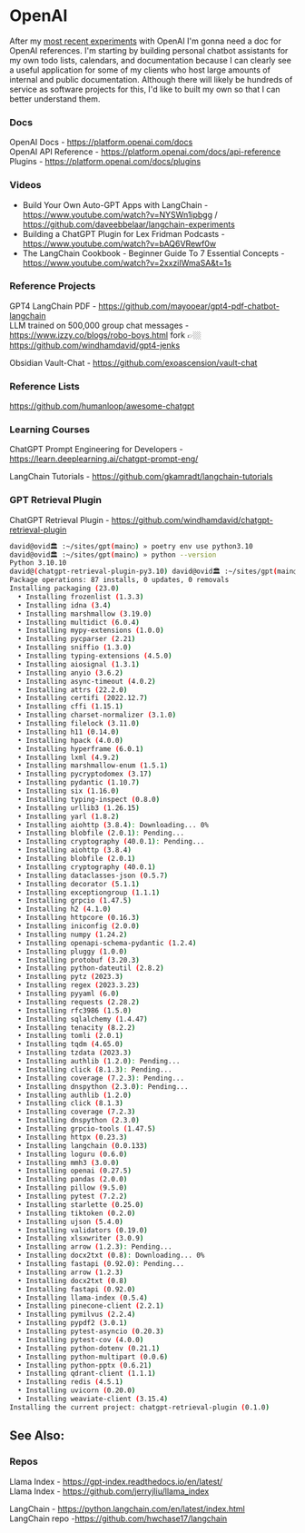 # OpenAI

After my [most recent experiments](https://davidawindham.com/artificial-intelligence-2/) with OpenAI I'm gonna need a doc for OpenAI references. I'm starting by building personal chatbot assistants for my own todo lists, calendars, and documentation because I can clearly see a useful application for some of my clients who host large amounts of internal and public documentation. Although there will likely be hundreds of service as software projects for this, I'd like to built my own so that I can better understand them. 

### Docs

OpenAI Docs - <https://platform.openai.com/docs>  
OpenAI API Reference - <https://platform.openai.com/docs/api-reference>  
Plugins - <https://platform.openai.com/docs/plugins>  

### Videos

- Build Your Own Auto-GPT Apps with LangChain - <https://www.youtube.com/watch?v=NYSWn1ipbgg> / <https://github.com/daveebbelaar/langchain-experiments>
- Building a ChatGPT Plugin for Lex Fridman Podcasts - <https://www.youtube.com/watch?v=bAQ6VRewf0w>
- The LangChain Cookbook - Beginner Guide To 7 Essential Concepts - <https://www.youtube.com/watch?v=2xxziIWmaSA&t=1s>


### Reference Projects

GPT4 LangChain PDF - <https://github.com/mayooear/gpt4-pdf-chatbot-langchain>  
LLM trained on 500,000 group chat messages - <https://www.izzy.co/blogs/robo-boys.html> fork 👉🏼 <https://github.com/windhamdavid/gpt4-jenks>

Obsidian Vault-Chat - <https://github.com/exoascension/vault-chat>  

### Reference Lists

<https://github.com/humanloop/awesome-chatgpt>  



### Learning Courses

ChatGPT Prompt Engineering for Developers - <https://learn.deeplearning.ai/chatgpt-prompt-eng/>

LangChain Tutorials - <https://github.com/gkamradt/langchain-tutorials>

### GPT Retrieval Plugin 

ChatGPT Retrieval Plugin - <https://github.com/windhamdavid/chatgpt-retrieval-plugin>  


```bash
david@ovid🏛 :~/sites/gpt(main○) » poetry env use python3.10
david@ovid🏛 :~/sites/gpt(main○) » python --version
Python 3.10.10
david@(chatgpt-retrieval-plugin-py3.10) david@ovid🏛 :~/sites/gpt(main○) » poetry install
Package operations: 87 installs, 0 updates, 0 removals
Installing packaging (23.0)
  • Installing frozenlist (1.3.3)
  • Installing idna (3.4)
  • Installing marshmallow (3.19.0)
  • Installing multidict (6.0.4)
  • Installing mypy-extensions (1.0.0)
  • Installing pycparser (2.21)
  • Installing sniffio (1.3.0)
  • Installing typing-extensions (4.5.0)
  • Installing aiosignal (1.3.1)
  • Installing anyio (3.6.2)
  • Installing async-timeout (4.0.2)
  • Installing attrs (22.2.0)
  • Installing certifi (2022.12.7)
  • Installing cffi (1.15.1)
  • Installing charset-normalizer (3.1.0)
  • Installing filelock (3.11.0)
  • Installing h11 (0.14.0)
  • Installing hpack (4.0.0)
  • Installing hyperframe (6.0.1)
  • Installing lxml (4.9.2)
  • Installing marshmallow-enum (1.5.1)
  • Installing pycryptodomex (3.17)
  • Installing pydantic (1.10.7)
  • Installing six (1.16.0)
  • Installing typing-inspect (0.8.0)
  • Installing urllib3 (1.26.15)
  • Installing yarl (1.8.2)
  • Installing aiohttp (3.8.4): Downloading... 0%
  • Installing blobfile (2.0.1): Pending...
  • Installing cryptography (40.0.1): Pending...
  • Installing aiohttp (3.8.4)
  • Installing blobfile (2.0.1)
  • Installing cryptography (40.0.1)
  • Installing dataclasses-json (0.5.7)
  • Installing decorator (5.1.1)
  • Installing exceptiongroup (1.1.1)
  • Installing grpcio (1.47.5)
  • Installing h2 (4.1.0)
  • Installing httpcore (0.16.3)
  • Installing iniconfig (2.0.0)
  • Installing numpy (1.24.2)
  • Installing openapi-schema-pydantic (1.2.4)
  • Installing pluggy (1.0.0)
  • Installing protobuf (3.20.3)
  • Installing python-dateutil (2.8.2)
  • Installing pytz (2023.3)
  • Installing regex (2023.3.23)
  • Installing pyyaml (6.0)
  • Installing requests (2.28.2)
  • Installing rfc3986 (1.5.0)
  • Installing sqlalchemy (1.4.47)
  • Installing tenacity (8.2.2)
  • Installing tomli (2.0.1)
  • Installing tqdm (4.65.0)
  • Installing tzdata (2023.3)
  • Installing authlib (1.2.0): Pending...
  • Installing click (8.1.3): Pending...
  • Installing coverage (7.2.3): Pending...
  • Installing dnspython (2.3.0): Pending...
  • Installing authlib (1.2.0)
  • Installing click (8.1.3)
  • Installing coverage (7.2.3)
  • Installing dnspython (2.3.0)
  • Installing grpcio-tools (1.47.5)
  • Installing httpx (0.23.3)
  • Installing langchain (0.0.133)
  • Installing loguru (0.6.0)
  • Installing mmh3 (3.0.0)
  • Installing openai (0.27.5)
  • Installing pandas (2.0.0)
  • Installing pillow (9.5.0)
  • Installing pytest (7.2.2)
  • Installing starlette (0.25.0)
  • Installing tiktoken (0.2.0)
  • Installing ujson (5.4.0)
  • Installing validators (0.19.0)
  • Installing xlsxwriter (3.0.9)
  • Installing arrow (1.2.3): Pending...
  • Installing docx2txt (0.8): Downloading... 0%
  • Installing fastapi (0.92.0): Pending...
  • Installing arrow (1.2.3)
  • Installing docx2txt (0.8)
  • Installing fastapi (0.92.0)
  • Installing llama-index (0.5.4)
  • Installing pinecone-client (2.2.1)
  • Installing pymilvus (2.2.4)
  • Installing pypdf2 (3.0.1)
  • Installing pytest-asyncio (0.20.3)
  • Installing pytest-cov (4.0.0)
  • Installing python-dotenv (0.21.1)
  • Installing python-multipart (0.0.6)
  • Installing python-pptx (0.6.21)
  • Installing qdrant-client (1.1.1)
  • Installing redis (4.5.1)
  • Installing uvicorn (0.20.0)
  • Installing weaviate-client (3.15.4)
Installing the current project: chatgpt-retrieval-plugin (0.1.0)
```

## See Also: 

### Repos

Llama Index - <https://gpt-index.readthedocs.io/en/latest/>  
Llama Index - <https://github.com/jerryjliu/llama_index>

LangChain - <https://python.langchain.com/en/latest/index.html>  
LangChain repo -<https://github.com/hwchase17/langchain>